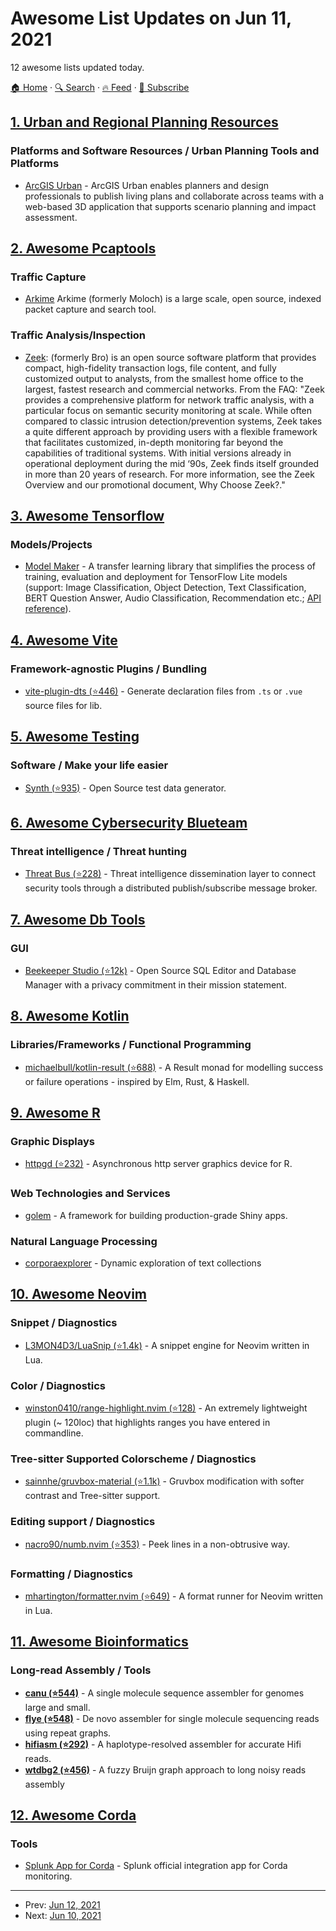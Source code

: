 # Awesome List Updates on Jun 11, 2021

12 awesome lists updated today.

[🏠 Home](/README.md) · [🔍 Search](https://www.trackawesomelist.com/search/) · [🔥 Feed](https://www.trackawesomelist.com/rss.xml) · [📮 Subscribe](https://trackawesomelist.us17.list-manage.com/subscribe?u=d2f0117aa829c83a63ec63c2f&id=36a103854c)



## [1. Urban and Regional Planning Resources](/content/APA-Technology-Division/urban-and-regional-planning-resources/README.md)

### Platforms and Software Resources / Urban Planning Tools and Platforms

*   [ArcGIS Urban](https://www.esri.com/en-us/arcgis/products/arcgis-urban/overview) - ArcGIS Urban enables planners and design professionals to publish living plans and collaborate across teams with a web-based 3D application that supports scenario planning and impact assessment.

## [2. Awesome Pcaptools](/content/caesar0301/awesome-pcaptools/README.md)

### Traffic Capture

*   [Arkime](https://arkime.com/) Arkime (formerly Moloch) is a large scale, open source, indexed packet capture and search tool.

### Traffic Analysis/Inspection

*   [Zeek](https://zeek.org/): (formerly Bro) is an open source software platform that provides compact, high-fidelity transaction logs, file content, and fully customized output to analysts, from the smallest home office to the largest, fastest research and commercial networks. From the FAQ:
    "Zeek provides a comprehensive platform for network traffic analysis, with a particular focus on semantic security monitoring at scale. While often compared to classic intrusion detection/prevention systems, Zeek takes a quite different approach by providing users with a flexible framework that facilitates customized, in-depth monitoring far beyond the capabilities of traditional systems. With initial versions already in operational deployment during the mid ‘90s, Zeek finds itself grounded in more than 20 years of research. For more information, see the Zeek Overview and our promotional document, Why Choose Zeek?."

## [3. Awesome Tensorflow](/content/jtoy/awesome-tensorflow/README.md)

### Models/Projects

*   [Model Maker](https://www.tensorflow.org/lite/guide/model_maker) - A transfer learning library that simplifies the process of training, evaluation and deployment for TensorFlow Lite models (support: Image Classification, Object Detection, Text Classification, BERT Question Answer, Audio Classification, Recommendation etc.; [API reference](https://www.tensorflow.org/lite/api_docs/python/tflite_model_maker)).

## [4. Awesome Vite](/content/vitejs/awesome-vite/README.md)

### Framework-agnostic Plugins / Bundling

*   [vite-plugin-dts (⭐446)](https://github.com/qmhc/vite-plugin-dts) - Generate declaration files from `.ts` or `.vue` source files for lib.

## [5. Awesome Testing](/content/TheJambo/awesome-testing/README.md)

### Software / Make your life easier

*   [Synth (⭐935)](https://github.com/getsynth/synth) - Open Source test data generator.

## [6. Awesome Cybersecurity Blueteam](/content/fabacab/awesome-cybersecurity-blueteam/README.md)

### Threat intelligence / Threat hunting

*   [Threat Bus (⭐228)](https://github.com/tenzir/threatbus) - Threat intelligence dissemination layer to connect security tools through a distributed publish/subscribe message broker.

## [7. Awesome Db Tools](/content/mgramin/awesome-db-tools/README.md)

### GUI

*   [Beekeeper Studio (⭐12k)](https://github.com/beekeeper-studio/beekeeper-studio) - Open Source SQL Editor and Database Manager with a privacy commitment in their mission statement.

## [8. Awesome Kotlin](/content/KotlinBy/awesome-kotlin/README.md)

### Libraries/Frameworks / Functional Programming

*   [michaelbull/kotlin-result (⭐688)](https://github.com/michaelbull/kotlin-result) - A Result monad for modelling success or failure operations - inspired by Elm, Rust, & Haskell.

## [9. Awesome R](/content/qinwf/awesome-R/README.md)

### Graphic Displays

*   [httpgd (⭐232)](https://github.com/nx10/httpgd) - Asynchronous http server graphics device for R.

### Web Technologies and Services

*   [golem](https://thinkr-open.github.io/golem/) - A framework for building production-grade Shiny apps.

### Natural Language Processing

*   [corporaexplorer](https://kgjerde.github.io/corporaexplorer/) - Dynamic exploration of text collections

## [10. Awesome Neovim](/content/rockerBOO/awesome-neovim/README.md)

### Snippet / Diagnostics

*   [L3MON4D3/LuaSnip (⭐1.4k)](https://github.com/L3MON4D3/LuaSnip) - A snippet engine for Neovim written in Lua.

### Color / Diagnostics

*   [winston0410/range-highlight.nvim (⭐128)](https://github.com/winston0410/range-highlight.nvim) - An extremely lightweight plugin (\~ 120loc) that highlights ranges you have entered in commandline.

### Tree-sitter Supported Colorscheme / Diagnostics

*   [sainnhe/gruvbox-material (⭐1.1k)](https://github.com/sainnhe/gruvbox-material) - Gruvbox modification with softer contrast and Tree-sitter support.

### Editing support / Diagnostics

*   [nacro90/numb.nvim (⭐353)](https://github.com/nacro90/numb.nvim) - Peek lines in a non-obtrusive way.

### Formatting / Diagnostics

*   [mhartington/formatter.nvim (⭐649)](https://github.com/mhartington/formatter.nvim) - A format runner for Neovim written in Lua.

## [11. Awesome Bioinformatics](/content/danielecook/Awesome-Bioinformatics/README.md)

### Long-read Assembly / Tools

*   **[canu (⭐544)](https://github.com/marbl/canu)** - A single molecule sequence assembler for genomes large and small.
*   **[flye (⭐548)](https://github.com/fenderglass/Flye)** - De novo assembler for single molecule sequencing reads using repeat graphs.
*   **[hifiasm (⭐292)](https://github.com/chhylp123/hifiasm)** - A haplotype-resolved assembler for accurate Hifi reads.
*   **[wtdbg2 (⭐456)](https://github.com/ruanjue/wtdbg2)** -  A fuzzy Bruijn graph approach to long noisy reads assembly

## [12. Awesome Corda](/content/chainstack/awesome-corda/README.md)

### Tools

*   [Splunk App for Corda](https://github.com/splunkdlt/splunk-app-for-corda) - Splunk official integration app for Corda monitoring.

---

- Prev: [Jun 12, 2021](/content/2021/06/12/README.md)
- Next: [Jun 10, 2021](/content/2021/06/10/README.md)
